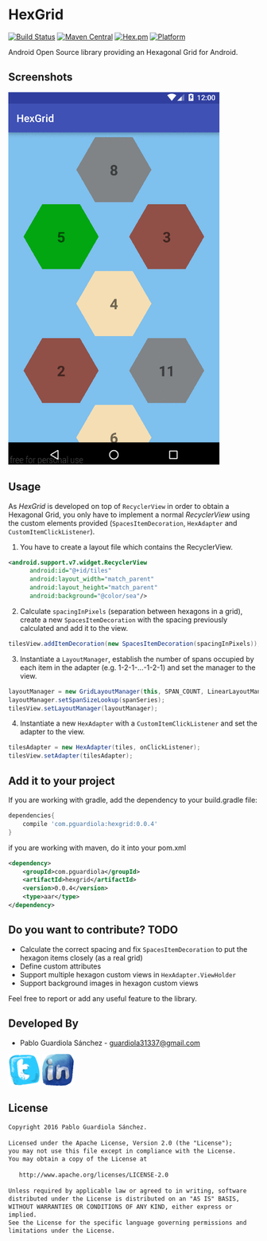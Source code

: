 HexGrid
=======
[![Build Status](https://travis-ci.org/Guardiola31337/HexGrid.svg?branch=master)](https://travis-ci.org/Guardiola31337/HexGrid)
[![Maven Central](https://maven-badges.herokuapp.com/maven-central/com.pguardiola/hexgrid/badge.svg)](https://maven-badges.herokuapp.com/maven-central/com.pguardiola/hexgrid/badge.svg)
[![Hex.pm](https://img.shields.io/hexpm/l/plug.svg)](http://www.apache.org/licenses/LICENSE-2.0)
[![Platform](https://img.shields.io/badge/platform-android-green.svg)](http://developer.android.com/index.html)

Android Open Source library providing an Hexagonal Grid for Android.

Screenshots
-----------

![Demo Screenshot][1]

Usage
-----

As _HexGrid_ is developed on top of `RecyclerView` in order to obtain a Hexagonal Grid, you only have to implement a normal _RecyclerView_ using the custom elements provided (`SpacesItemDecoration`, `HexAdapter` and `CustomItemClickListener`).

1. You have to create a layout file which contains the RecyclerView.
  ```xml
  <android.support.v7.widget.RecyclerView
        android:id="@+id/tiles"
        android:layout_width="match_parent"
        android:layout_height="match_parent"
        android:background="@color/sea"/>
  ```
2. Calculate `spacingInPixels` (separation between hexagons in a grid), create a new `SpacesItemDecoration` with the spacing previously calculated and add it to the view.
  ```java
tilesView.addItemDecoration(new SpacesItemDecoration(spacingInPixels));
  ```
3. Instantiate a `LayoutManager`, establish the number of spans occupied by each item in the adapter (e.g. 1-2-1-...-1-2-1) and set the manager to the view.
  ```java
layoutManager = new GridLayoutManager(this, SPAN_COUNT, LinearLayoutManager.VERTICAL, false);
layoutManager.setSpanSizeLookup(spanSeries);
tilesView.setLayoutManager(layoutManager);
  ```
4. Instantiate a new `HexAdapter` with a `CustomItemClickListener` and set the adapter to the view.
  ```java
tilesAdapter = new HexAdapter(tiles, onClickListener);
tilesView.setAdapter(tilesAdapter);
  ```

Add it to your project
----------------------

If you are working with gradle, add the dependency to your build.gradle file:
```groovy
dependencies{
    compile 'com.pguardiola:hexgrid:0.0.4'
}
```
if you are working with maven, do it into your pom.xml
```xml
<dependency>
    <groupId>com.pguardiola</groupId>
    <artifactId>hexgrid</artifactId>
    <version>0.0.4</version>
    <type>aar</type>
</dependency>
```

Do you want to contribute? TODO
-------------------------------

- Calculate the correct spacing and fix `SpacesItemDecoration` to put the hexagon items closely (as a real grid)
- Define custom attributes
- Support multiple hexagon custom views in `HexAdapter.ViewHolder`
- Support background images in hexagon custom views

Feel free to report or add any useful feature to the library.

Developed By
------------

* Pablo Guardiola Sánchez - <guardiola31337@gmail.com>

[![Twitter](https://raw.githubusercontent.com/Guardiola31337/guardiola31337.github.io/master/images/twitter-logo.png)](https://twitter.com/Guardiola31337 "Follow me on Twitter")
[![Linkedin](https://raw.githubusercontent.com/Guardiola31337/guardiola31337.github.io/master/images/linkedin-logo.png)](https://es.linkedin.com/in/pabloguardiola "Add me to Linkedin")

License
-------

    Copyright 2016 Pablo Guardiola Sánchez.

    Licensed under the Apache License, Version 2.0 (the "License");
    you may not use this file except in compliance with the License.
    You may obtain a copy of the License at

       http://www.apache.org/licenses/LICENSE-2.0

    Unless required by applicable law or agreed to in writing, software
    distributed under the License is distributed on an "AS IS" BASIS,
    WITHOUT WARRANTIES OR CONDITIONS OF ANY KIND, either express or implied.
    See the License for the specific language governing permissions and
    limitations under the License.

[1]: ./art/screenshot.gif

